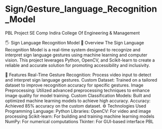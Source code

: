 # Sign/Gesture_language_Recognition_Model
PBL Project SE Comp Indira College Of Engineering & Management

🖐️ Sign Language Recognition Model 🌟 Overview The Sign Language Recognition Model is a real-time system designed to recognize and interpret sign language gestures using machine learning and computer vision. This project leverages Python, OpenCV, and Scikit-learn to create a reliable and accurate solution for promoting accessibility and inclusivity.

🧠 Features Real-Time Gesture Recognition: Process video input to detect and interpret sign language gestures. Custom Dataset: Trained on a tailored dataset to improve recognition accuracy for specific gestures. Image Preprocessing: Utilized advanced preprocessing techniques to enhance image quality for model training. Custom Classification Models: Built and optimized machine learning models to achieve high accuracy. Accuracy: Achieved 85% accuracy on the custom dataset. ⚙️ Technologies Used Programming Language: Python Libraries: OpenCV: For video and image processing Scikit-learn: For building and training machine learning models NumPy: For numerical computations Tkinter: For GUI-based interface
PBL 

